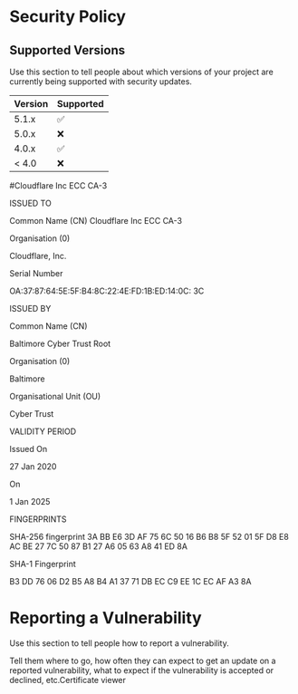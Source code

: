# Security Policy

## Supported Versions

Use this section to tell people about which versions of your project are
currently being supported with security updates.

| Version | Supported          |
| ------- | ------------------ |
| 5.1.x   | :white_check_mark: |
| 5.0.x   | :x:                |
| 4.0.x   | :white_check_mark: |
| < 4.0   | :x:                |

#Cloudflare Inc ECC CA-3

ISSUED TO

Common Name (CN) Cloudflare Inc ECC CA-3

Organisation (0)

Cloudflare, Inc.

Serial Number

OA:37:87:64:5E:5F:B4:8C:22:4E:FD:1B:ED:14:0C: 3C

ISSUED BY

Common Name (CN)

Baltimore Cyber Trust Root

Organisation (0)

Baltimore

Organisational Unit (OU)

Cyber Trust

VALIDITY PERIOD

Issued On

27 Jan 2020

On

1 Jan 2025

FINGERPRINTS

SHA-256 fingerprint 3A BB E6 3D AF 75 6C 50 16 B6 B8 5F 52 01 5F D8 E8 AC BE 27 7C 50 87 B1 27 A6 05 63 A8 41 ED 8A

SHA-1 Fingerprint

B3 DD 76 06 D2 B5 A8 B4 A1 37 71 DB EC C9 EE 1C EC AF A3 8A


# Reporting a Vulnerability

Use this section to tell people how to report a vulnerability.

Tell them where to go, how often they can expect to get an update on a
reported vulnerability, what to expect if the vulnerability is accepted or
declined, etc.Certificate viewer


